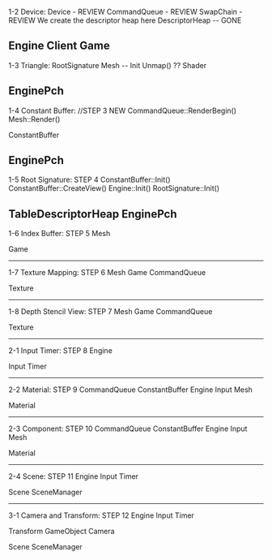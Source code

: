 1-2 Device:
Device - REVIEW
CommandQueue - REVIEW
SwapChain - REVIEW We create the descriptor heap here 
DescriptorHeap -- GONE

Engine
Client
Game
-------------------------------------------------------------------------------------
1-3 Triangle:
RootSignature
Mesh -- Init Unmap() ??
Shader

EnginePch
-------------------------------------------------------------------------------------
1-4 Constant Buffer: //STEP 3 NEW
CommandQueue::RenderBegin()
Mesh::Render()

ConstantBuffer

EnginePch
-------------------------------------------------------------------------------------
1-5 Root Signature: STEP 4
ConstantBuffer::Init()
ConstantBuffer::CreateView()
Engine::Init()
RootSignature::Init()

TableDescriptorHeap
EnginePch
-------------------------------------------------------------------------------------
1-6 Index Buffer: STEP 5
Mesh

Game

-------------------------------------------------------------------------------------
1-7 Texture Mapping: STEP 6
Mesh
Game
CommandQueue

Texture

-------------------------------------------------------------------------------------
1-8 Depth Stencil View: STEP 7
Mesh
Game
CommandQueue

Texture

-------------------------------------------------------------------------------------
2-1 Input Timer: STEP 8
Engine

Input
Timer

-------------------------------------------------------------------------------------
2-2 Material: STEP 9
CommandQueue
ConstantBuffer
Engine
Input
Mesh

Material

-------------------------------------------------------------------------------------
2-3 Component: STEP 10
CommandQueue
ConstantBuffer
Engine
Input
Mesh

Material

-------------------------------------------------------------------------------------
2-4 Scene: STEP 11
Engine
Input
Timer

Scene
SceneManager

-------------------------------------------------------------------------------------
3-1 Camera and Transform: STEP 12
Engine
Input
Timer

Transform
GameObject
Camera

Scene
SceneManager